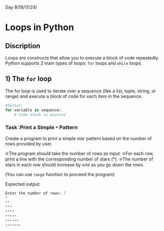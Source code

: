 Day 8(19/11/24)

# Loops in Python

## Discription
Loops are constructs that allow you to execute a block of code repeatedly. Python supports 2 main types of loops: `for` loops and `while` loops. 

## 1) The `for` loop 

The for loop is used to iterate over a sequence (like a list, tuple, string, or range) and execute a block of code for each item in the sequence.

```python
#Syntax:
for variable in sequence:
    # Code block to execute
```

### Task :Print a Simple `*` Pattern
Create a program to print a simple star pattern based on the number of rows provided by user.

⛤The program should take the number of rows as input.
⛤For each row, print a line with the corresponding number of stars (*).
⛤The number of stars in each row should increase by one as you go down the rows.

(You can use `range` function to proceed the program)

Expected output:
```python
Enter the number of rows: 7
*
**
***
****
*****
******
*******

```







